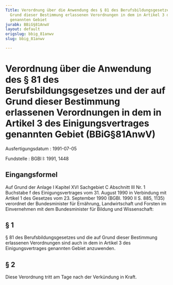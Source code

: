 ```yaml
---
Title: Verordnung über die Anwendung des § 81 des Berufsbildungsgesetzes und der auf
  Grund dieser Bestimmung erlassenen Verordnungen in dem in Artikel 3 des Einigungsvertrages
  genannten Gebiet
jurabk: BBiG§81AnwV
layout: default
origslug: bbig_81anwv
slug: bbig_81anwv

---
```


# Verordnung über die Anwendung des § 81 des Berufsbildungsgesetzes und der auf Grund dieser Bestimmung erlassenen Verordnungen in dem in Artikel 3 des Einigungsvertrages genannten Gebiet (BBiG§81AnwV)

Ausfertigungsdatum
:   1991-07-05

Fundstelle
:   BGBl I: 1991, 1448

## Eingangsformel

Auf Grund der Anlage I Kapitel XVI Sachgebiet C Abschnitt III Nr. 1
Buchstabe f des Einigungsvertrages vom 31. August 1990 in Verbindung
mit Artikel 1 des Gesetzes vom 23. September 1990 (BGBl. 1990 II S.
885, 1135) verordnet der Bundesminister für Ernährung, Landwirtschaft
und Forsten im Einvernehmen mit dem Bundesminister für Bildung und
Wissenschaft:

## § 1

§ 81 des Berufsbildungsgesetzes und die auf Grund dieser Bestimmung
erlassenen Verordnungen sind auch in dem in Artikel 3 des
Einigungsvertrages genannten Gebiet anzuwenden.

## § 2

Diese Verordnung tritt am Tage nach der Verkündung in Kraft.

